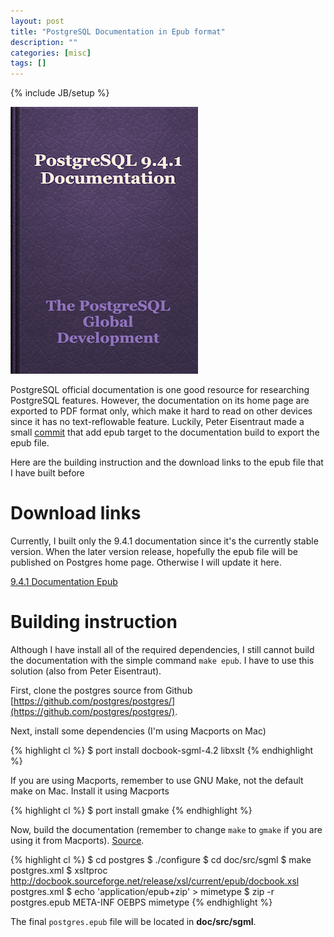 ```yaml
---
layout: post
title: "PostgreSQL Documentation in Epub format"
description: ""
categories: [misc]
tags: []
---
```

{% include JB/setup %}

[cover]: /files/2015-03-28-postgresql-documentation-in-epub-format-and-build-instruction/cover.png
[941link]: /files/2015-03-28-postgresql-documentation-in-epub-format-and-build-instruction/postgres.epub

![Cover](/files/2015-03-28-postgresql-documentation-in-epub-format-and-build-instruction/cover-small.png)

PostgreSQL official documentation is one good resource for researching
PostgreSQL features. However, the documentation on its home page are exported to
PDF format only, which make it hard to read on other devices since it has no
text-reflowable feature. Luckily, Peter Eisentraut made a small
[commit](https://github.com/postgres/postgres/commit/ff64fd49ce91534ebbfd5774a8715b11bfc09b97)
that add epub target to the documentation build to export the epub file.

Here are the building instruction and the download links to the epub file that I
have built before

<!-- more -->

# Download links

Currently, I built only the 9.4.1 documentation since it's the currently stable
version. When the later version release, hopefully the epub file will be
published on Postgres home page. Otherwise I will update it here.

[9.4.1 Documentation Epub](/files/2015-03-28-postgresql-documentation-in-epub-format-and-build-instruction/postgres.epub)

# Building instruction

Although I have install all of the required dependencies, I still cannot build
the documentation with the simple command `make epub`. I have to use this
solution (also from Peter Eisentraut).

First, clone the postgres source from Github
[https://github.com/postgres/postgres/](https://github.com/postgres/postgres/).

Next, install some dependencies (I'm using Macports on Mac)

{% highlight cl %}
$ port install docbook-sgml-4.2 libxslt
{% endhighlight %}

If you are using Macports, remember to use GNU Make, not the default make on
Mac. Install it using Macports

{% highlight cl %}
$ port install gmake
{% endhighlight %}

Now, build the documentation (remember to change `make` to `gmake` if you are
using it from Macports).
[Source](http://postgresql.nabble.com/PostgreSQL-docs-in-ePub-format-td5739418.html).

{% highlight cl %}
$ cd postgres
$ ./configure
$ cd doc/src/sgml
$ make postgres.xml
$ xsltproc http://docbook.sourceforge.net/release/xsl/current/epub/docbook.xsl postgres.xml
$ echo 'application/epub+zip' > mimetype
$ zip -r postgres.epub META-INF OEBPS mimetype
{% endhighlight %}

The final `postgres.epub` file will be located in **doc/src/sgml**.
